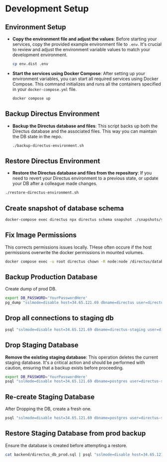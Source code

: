 # Development Setup

## Environment Setup

- **Copy the environment file and adjust the values**: Before starting your services, copy the provided example environment file to `.env`. It's crucial to review and adjust the environment variable values to match your development environment.
  ```bash
  cp env.dist .env
  ```

- **Start the services using Docker Compose**: After setting up your environment variables, you can start all required services using Docker Compose. This command initializes and runs all the containers specified in your `docker-compose.yml` file.
  ```bash
  docker compose up
  ```

## Backup Directus Environment

- **Backup the Directus database and files**: This script  backs up both the Directus database and the associated files. This way you can maintain the DB state in the repo.
  ```bash
  ./backup-directus-environment.sh
  ```

## Restore Directus Environment

- **Restore the Directus database and files from the repository**: If you need to revert your Directus environment to a previous state, or update your DB after a colleague made changes.
```bash
./restore-directus-environment.sh
```

## Create snapshot of database schema
```bash
docker-compose exec directus npx directus schema snapshot ./snapshots/snapshot-latest.yaml
```

## Fix Image Permissions

This corrects permissions issues locally. THese often occure if the host permissions overwrite the docker permissions in mounted volumes.
```bash
docker compose exec -u root directus chown -R node:node /directus/database /directus/extensions /directus/uploads
```

## Backup Production Database

Create dump of prod DB.
```bash
export DB_PASSWORD='YourPasswordHere'
pg_dump "sslmode=disable host=34.65.121.69 dbname=directus user=directus password=$DB_PASSWORD" --no-acl --no-owner -f backend/directus_db_prod.sql
```

## Drop all connections to staging db
```bash
psql "sslmode=disable host=34.65.121.69 dbname=directus-staging user=directus-staging password=$DB_PASSWORD"  -c "SELECT pg_terminate_backend(pg_stat_activity.pid) FROM pg_stat_activity WHERE pg_stat_activity.datname = 'directus-staging' AND pid <> pg_backend_pid();"
```

## Drop Staging Database

**Remove the existing staging database**: This operation deletes the current staging database. It's a critical action and should be performed with caution, ensuring that a backup exists before proceeding.
```bash
export DB_PASSWORD='YourPasswordHere'
psql "sslmode=disable host=34.65.121.69 dbname=postgres user=directus-staging password=$DB_PASSWORD" -c 'DROP DATABASE IF EXISTS "directus-staging";'
```

## Re-create Staging Database

After Dropping the DB, create a fresh one.
```bash
psql "sslmode=disable host=34.65.121.69 dbname=postgres user=directus-staging password=$DB_PASSWORD" -c 'CREATE DATABASE "directus-staging";'
```

## Restore Staging Database from prod backup

Ensure the database is created before attempting a restore.
```bash
cat backend/directus_db_prod.sql | psql "sslmode=disable host=34.65.121.69 dbname=directus-staging user=directus-staging password=$DB_PASSWORD"
```
